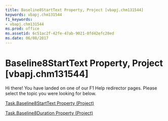 ```yaml
---
title: Baseline8StartText Property, Project [vbapj.chm131544]
keywords: vbapj.chm131544
f1_keywords:
- vbapj.chm131544
ms.prod: office
ms.assetid: 6c51ac2f-42fe-47ab-9021-0fd42efc28ed
ms.date: 06/08/2017
---
```



# Baseline8StartText Property, Project [vbapj.chm131544]

Hi there! You have landed on one of our F1 Help redirector pages. Please select the topic you were looking for below.

[Task.Baseline8StartText Property (Project)](http://msdn.microsoft.com/library/f9ce5373-f49b-e28b-1323-b0ac0896df09%28Office.15%29.aspx)

[Task.Baseline8Duration Property (Project)](http://msdn.microsoft.com/library/e48e8617-01dd-1a61-390b-fbe1760df533%28Office.15%29.aspx)


